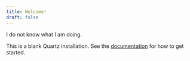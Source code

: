 ```yaml
---
title: Welcome!
draft: false
---
```



I do not know what I am doing.

This is a blank Quartz installation.
See the [documentation](https://quartz.jzhao.xyz) for how to get started.

